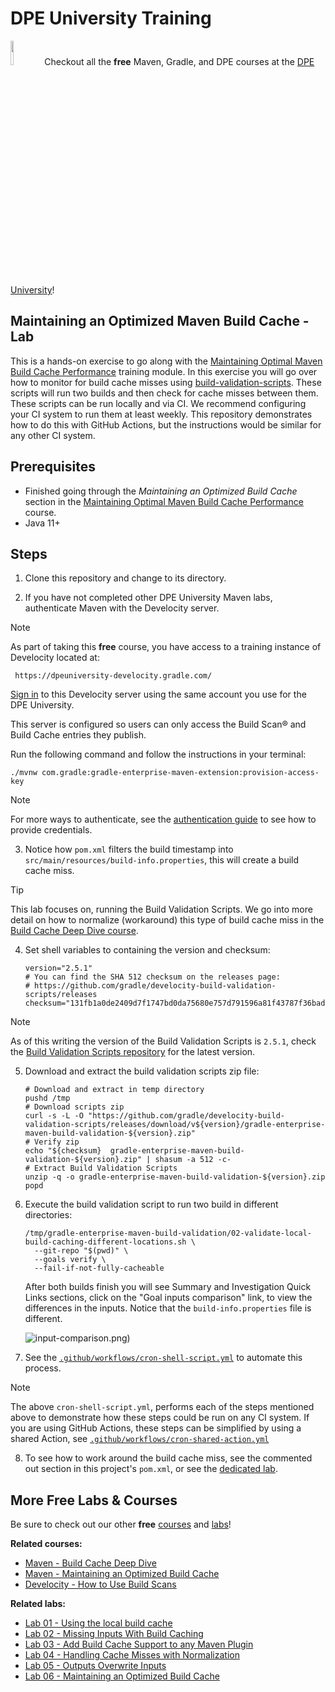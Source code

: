 # DPE University Training

[<img width="10%" height="10%" src="https://user-images.githubusercontent.com/120980/174325546-8558160b-7f16-42cb-af0f-511849f22ebc.png">](https://dpeuniversity.gradle.com/)
Checkout all the **free** Maven, Gradle, and DPE courses at the [DPE University][dpe-university]!

## Maintaining an Optimized Maven Build Cache - Lab

This is a hands-on exercise to go along with the [Maintaining Optimal Maven Build Cache Performance][course-url] training module. In this exercise you will go over how to monitor for build cache misses using [build-validation-scripts][build-validation-scripts]. These scripts will run two builds and then check for cache misses between them.
These scripts can be run locally and via CI. We recommend configuring your CI system to run them at least weekly.  This repository demonstrates how to do this with GitHub Actions, but the instructions would be similar for any other CI system.

## Prerequisites

- Finished going through the _Maintaining an Optimized Build Cache_ section in the [Maintaining Optimal Maven Build Cache Performance][course-url] course.
- Java 11+

Steps
-----

1. Clone this repository and change to its directory.

2. If you have not completed other DPE University Maven labs, authenticate Maven with the Develocity server.

> [!NOTE]
> As part of taking this **free** course, you have access to a training instance of Develocity located at:
> ```
>  https://dpeuniversity-develocity.gradle.com/
>  ```
> [Sign in][develocity-url] to this Develocity server using the same account you use for the DPE University.
>
> This server is configured so users can only access the Build Scan® and Build Cache entries they publish.

Run the following command and follow the instructions in your terminal:

 ```shell
 ./mvnw com.gradle:gradle-enterprise-maven-extension:provision-access-key
 ```
> [!NOTE]
> For more ways to authenticate, see the [authentication guide](https://docs.gradle.com/enterprise/maven-extension/#authenticating_with_gradle_enterprise) to see how to provide credentials.

3. Notice how `pom.xml` filters the build timestamp into `src/main/resources/build-info.properties`, this will create a build cache miss.

> [!TIP]
> This lab focuses on, running the Build Validation Scripts. We go into more detail on how to normalize (workaround) this type of build cache miss in the [Build Cache Deep Dive course][build-cache-course].

4. Set shell variables to containing the version and checksum:
    
    ```shell
    version="2.5.1"
    # You can find the SHA 512 checksum on the releases page:
    # https://github.com/gradle/develocity-build-validation-scripts/releases
    checksum="131fb1a0de2409d7f1747bd0da75680e757d791596a81f43787f36badf40f1385aa593ab053c1b396a1bcbf6b9da64cc355e78c04eb55ff5d0a6526a5f318e54"
    ```

> [!NOTE]
> As of this writing the version of the Build Validation Scripts is `2.5.1`, check the [Build Validation Scripts repository][build-validation-scripts] for the latest version.

5. Download and extract the build validation scripts zip file:

    ```shell
    # Download and extract in temp directory
    pushd /tmp
    # Download scripts zip
    curl -s -L -O "https://github.com/gradle/develocity-build-validation-scripts/releases/download/v${version}/gradle-enterprise-maven-build-validation-${version}.zip"
    # Verify zip
    echo "${checksum}  gradle-enterprise-maven-build-validation-${version}.zip" | shasum -a 512 -c-
    # Extract Build Validation Scripts
    unzip -q -o gradle-enterprise-maven-build-validation-${version}.zip
    popd
    ```

6. Execute the build validation script to run two build in different directories:

    ```shell
    /tmp/gradle-enterprise-maven-build-validation/02-validate-local-build-caching-different-locations.sh \
      --git-repo "$(pwd)" \
      --goals verify \
      --fail-if-not-fully-cacheable
    ```

    After both builds finish you will see Summary and Investigation Quick Links sections, click on the "Goal inputs comparison" link, to view the differences in the inputs. Notice that the `build-info.properties` file is different.

    ![input-comparison.png)](.images/input-comparison.png)

7. See the [`.github/workflows/cron-shell-script.yml`](.github/workflows/cron-shell-script.yml) to automate this process.

> [!NOTE]
> The above `cron-shell-script.yml`, performs each of the steps mentioned above to demonstrate how these steps could be run on any CI system.  If you are using GitHub Actions, these steps can be simplified by using a shared Action, see [`.github/workflows/cron-shared-action.yml`](.github/workflows/cron-shared-action.yml)

8. To see how to work around the build cache miss, see the commented out section in this project's `pom.xml`, or see the [dedicated lab](https://github.com/gradle/cache-misses-maven-build-cache-lab).

## More Free Labs & Courses

Be sure to check out our other **free** [courses][dpe-university] and [labs](https://github.com/gradle?q=dpe-university)!

**Related courses:**
- [Maven - Build Cache Deep Dive][build-cache-course]
- [Maven - Maintaining an Optimized Build Cache][course-url]
- [Develocity - How to Use Build Scans](https://dpeuniversity.gradle.com/c/0b0b3e4a8d21709ff39074e9962eee6ca4276dc1)

**Related labs:**
- [Lab 01 - Using the local build cache](https://github.com/gradle/getting-started-maven-build-cache-lab)
- [Lab 02 - Missing Inputs With Build Caching](https://github.com/gradle/missing-inputs-maven-build-cache-lab)
- [Lab 03 - Add Build Cache Support to any Maven Plugin](https://github.com/gradle/caching-any-plugin-maven-build-cache-lab)
- [Lab 04 - Handling Cache Misses with Normalization](https://github.com/gradle/cache-misses-maven-build-cache-lab)
- [Lab 05 - Outputs Overwrite Inputs](https://github.com/gradle/outputs-overwrite-inputs-maven-build-cache-lab)
- [Lab 06 - Maintaining an Optimized Build Cache](https://github.com/gradle/maintaining-optimized-cache-maven-build-cache-lab)

[course-url]: https://dpeuniversity.gradle.com/c/42cf9d626302011526c4a0536b26af929b5bef58
[dpe-university]: https://dpeuniversity.gradle.com/
[develocity-url]: https://dpeuniversity-develocity.gradle.com/
[build-cache-course]: https://dpeuniversity.gradle.com/c/47262fea1e74b719afb590d8cb3f8280bf2af732
[build-validation-scripts]: https://github.com/gradle/develocity-build-validation-scripts